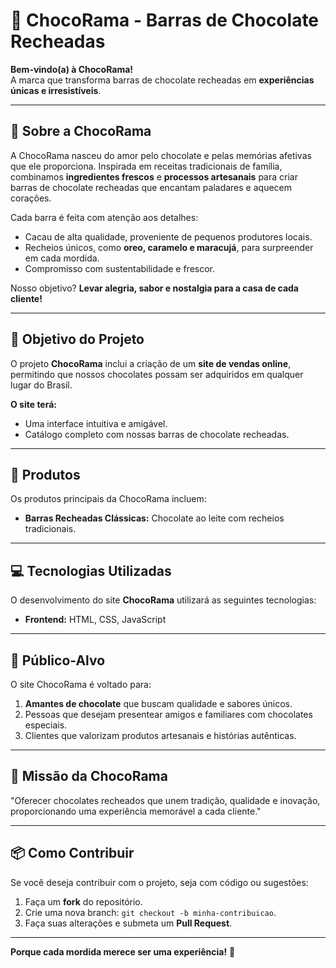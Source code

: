 # 🍫 ChocoRama - Barras de Chocolate Recheadas

**Bem-vindo(a) à ChocoRama!**  
A marca que transforma barras de chocolate recheadas em **experiências únicas e irresistíveis**. 

---

## 🌟 Sobre a ChocoRama  

A ChocoRama nasceu do amor pelo chocolate e pelas memórias afetivas que ele proporciona. Inspirada em receitas tradicionais de família, combinamos **ingredientes frescos** e **processos artesanais** para criar barras de chocolate recheadas que encantam paladares e aquecem corações.

Cada barra é feita com atenção aos detalhes:  
- Cacau de alta qualidade, proveniente de pequenos produtores locais.  
- Recheios únicos, como **oreo, caramelo e maracujá**, para surpreender em cada mordida.  
- Compromisso com sustentabilidade e frescor.  

Nosso objetivo? **Levar alegria, sabor e nostalgia para a casa de cada cliente!**  

---

## 🚀 Objetivo do Projeto  

O projeto **ChocoRama** inclui a criação de um **site de vendas online**, permitindo que nossos chocolates possam ser adquiridos em qualquer lugar do Brasil.  

**O site terá:**  
- Uma interface intuitiva e amigável.  
- Catálogo completo com nossas barras de chocolate recheadas.  

---

## 🛒 Produtos  

Os produtos principais da ChocoRama incluem:  
- **Barras Recheadas Clássicas:** Chocolate ao leite com recheios tradicionais.  

---

## 💻 Tecnologias Utilizadas  

O desenvolvimento do site **ChocoRama** utilizará as seguintes tecnologias:  
- **Frontend:** HTML, CSS, JavaScript  

---

## 🎯 Público-Alvo  

O site ChocoRama é voltado para:  
1. **Amantes de chocolate** que buscam qualidade e sabores únicos.  
2. Pessoas que desejam presentear amigos e familiares com chocolates especiais.  
3. Clientes que valorizam produtos artesanais e histórias autênticas.  
---

## 🌱 Missão da ChocoRama  

"Oferecer chocolates recheados que unem tradição, qualidade e inovação, proporcionando uma experiência memorável a cada cliente."  

---

## 📦 Como Contribuir  

Se você deseja contribuir com o projeto, seja com código ou sugestões:  
1. Faça um **fork** do repositório.  
2. Crie uma nova branch: `git checkout -b minha-contribuicao`.  
3. Faça suas alterações e submeta um **Pull Request**.  

---

**Porque cada mordida merece ser uma experiência!** 🍫  
